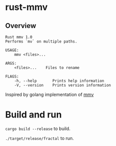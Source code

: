 # rust-mmv

## Overview

```
Rust mmv 1.0
Performs `mv` on multiple paths.

USAGE:
    mmv <files>...

ARGS:
    <files>...    Files to rename

FLAGS:
    -h, --help       Prints help information
    -V, --version    Prints version information
```

Inspired by golang implementation of [mmv](https://github.com/itchyny/mmv)

# Build and run

`cargo build --release` to build.

`./target/release/fractal` to run.
